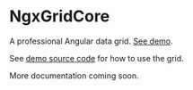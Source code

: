 # NgxGridCore

A professional Angular data grid. [See demo](https://blueshiftone.github.io/dist/blueshift-demos/).

See [demo source code](https://github.com/blueshiftone/blueshiftone.github.io/tree/main/src/app/data-grid-demo) for how to use the grid.

More documentation coming soon.
